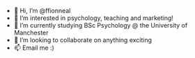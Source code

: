 - 👋 Hi, I’m @ffionneal
- 👀 I’m interested in psychology, teaching and marketing!
- 🌱 I’m currently studying BSc Psychology @ the University of Manchester
- 💞️ I’m looking to collaborate on anything exciting
- 📫 Email me :)

<!---
ffionneal/ffionneal is a ✨ special ✨ repository because its `README.md` (this file) appears on your GitHub profile.
You can click the Preview link to take a look at your changes.
--->
